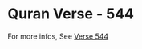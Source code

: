 # Quran Verse - 544 

For more infos, See [Verse 544](https://www.quranbookk.com/quran/search?q=544)